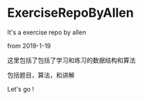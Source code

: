 # ExerciseRepoByAllen

It's a exercise repo by allen

from 2019-1-19

这里包括了包括了学习和练习的数据结构和算法

包括题目，算法，和讲解

Let's go !